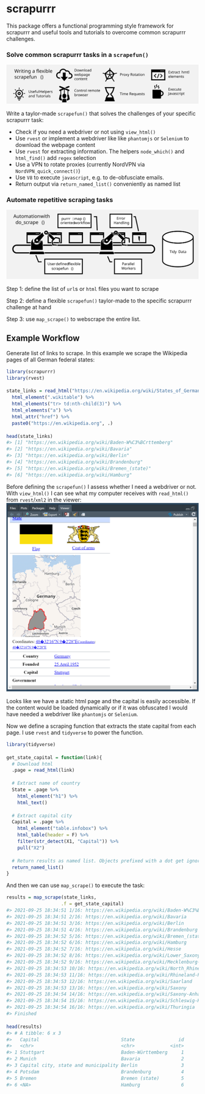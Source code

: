 
<!-- README.md is generated from README.Rmd. Please edit that file -->

# scrapurrr

<!-- badges: start -->
<!-- badges: end -->

This package offers a functional programming style framework for
scrapurrr and useful tools and tutorials to overcome common
scrapurrr challenges.

### Solve common scrapurrr tasks in a `scrapefun()`

![](vignettes/scrapefun.svg)

Write a taylor-made `scrapefun()` that solves the challenges of your
specific scrapurrr task:

-   Check if you need a webdriver or not using `view_html()`
-   Use `rvest` or implement a webdriver like like `phantomjs` or
    `Selenium` to download the webpage content
-   Use `rvest` for extracting information. The helpers `node_which()`
    and `html_find()` add `regex` selection
-   Use a VPN to rotate proxies (currently NordVPN via
    `NordVPN_quick_connect()`)
-   Use `V8` to execute `javascript`, e.g. to de-obfusciate emails.
-   Return output via `return_named_list()` conveniently as named list

### Automate repetitive scraping tasks

![](vignettes/automation.svg)

Step 1: define the list of `url`s or `html` files you want to scrape

Step 2: define a flexible `scrapefun()` taylor-made to the specific
scrapurrr challenge at hand

Step 3: use `map_scrape()` to webscrape the entire list.

## Example Workflow

Generate list of links to scrape. In this example we scrape the
Wikipedia pages of all German federal states:

``` r
library(scrapurrr)
library(rvest)

state_links = read_html("https://en.wikipedia.org/wiki/States_of_Germany") %>% 
  html_element(".wikitable") %>% 
  html_elements("tr> td:nth-child(3)") %>% 
  html_elements("a") %>% 
  html_attr("href") %>% 
  paste0("https://en.wikipedia.org", .)

head(state_links)
#> [1] "https://en.wikipedia.org/wiki/Baden-W%C3%BCrttemberg"
#> [2] "https://en.wikipedia.org/wiki/Bavaria"               
#> [3] "https://en.wikipedia.org/wiki/Berlin"                
#> [4] "https://en.wikipedia.org/wiki/Brandenburg"           
#> [5] "https://en.wikipedia.org/wiki/Bremen_(state)"        
#> [6] "https://en.wikipedia.org/wiki/Hamburg"
```

Before defining the `scrapefun()` I assess whether I need a webdriver or
not. With `view_html()` I can see what my computer receives with
`read_html()` from `rvest`/`xml2` in the viewer:
![](vignettes/viewer_screenshot.PNG)

Looks like we have a static html page and the capital is easily
accessible. If the content would be loaded dynamically or if it was
obfuscated I would have needed a webdriver like `phantomjs` or
`Selenium`.

Now we define a scraping function that extracts the state capital from
each page. I use `rvest` and `tidyverse` to power the function.

``` r
library(tidyverse)

get_state_capital = function(link){
  # Download html
  .page = read_html(link)
  
  # Extract name of country
  State = .page %>% 
    html_element("h1") %>% 
    html_text()
  
  # Extract capital city
  Capital = .page %>% 
    html_element("table.infobox") %>% 
    html_table(header = F) %>% 
    filter(str_detect(X1, "Capital")) %>% 
    pull("X2")
  
  # Return results as named list. Objects prefixed with a dot get ignored
  return_named_list()
}
```

And then we can use `map_scrape()` to execute the task:

``` r
results = map_scrape(state_links,
                    .f = get_state_capital)
#> 2021-09-25 18:34:51 1/16: https://en.wikipedia.org/wiki/Baden-W%C3%BCrttemberg
#> 2021-09-25 18:34:51 2/16: https://en.wikipedia.org/wiki/Bavaria
#> 2021-09-25 18:34:51 3/16: https://en.wikipedia.org/wiki/Berlin
#> 2021-09-25 18:34:51 4/16: https://en.wikipedia.org/wiki/Brandenburg
#> 2021-09-25 18:34:52 5/16: https://en.wikipedia.org/wiki/Bremen_(state)
#> 2021-09-25 18:34:52 6/16: https://en.wikipedia.org/wiki/Hamburg
#> 2021-09-25 18:34:52 7/16: https://en.wikipedia.org/wiki/Hesse
#> 2021-09-25 18:34:52 8/16: https://en.wikipedia.org/wiki/Lower_Saxony
#> 2021-09-25 18:34:52 9/16: https://en.wikipedia.org/wiki/Mecklenburg-Western_Pomera
#> 2021-09-25 18:34:53 10/16: https://en.wikipedia.org/wiki/North_Rhine-Westphalia
#> 2021-09-25 18:34:53 11/16: https://en.wikipedia.org/wiki/Rhineland-Palatinate
#> 2021-09-25 18:34:53 12/16: https://en.wikipedia.org/wiki/Saarland
#> 2021-09-25 18:34:53 13/16: https://en.wikipedia.org/wiki/Saxony
#> 2021-09-25 18:34:54 14/16: https://en.wikipedia.org/wiki/Saxony-Anhalt
#> 2021-09-25 18:34:54 15/16: https://en.wikipedia.org/wiki/Schleswig-Holstein
#> 2021-09-25 18:34:54 16/16: https://en.wikipedia.org/wiki/Thuringia
#> Finished

head(results)
#> # A tibble: 6 x 3
#>   Capital                              State                id
#>   <chr>                                <chr>             <int>
#> 1 Stuttgart                            Baden-Württemberg     1
#> 2 Munich                               Bavaria               2
#> 3 Capital city, state and municipality Berlin                3
#> 4 Potsdam                              Brandenburg           4
#> 5 Bremen                               Bremen (state)        5
#> 6 <NA>                                 Hamburg               6
```
